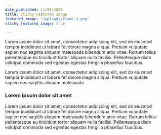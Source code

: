 ```yaml
---
date_published: 11/07/2020
title: Sticky Featured Image
featured_image: "/uploads/frame-3.png"
sticky_featured_image: true

---
```

Lorem ipsum dolor sit amet, consectetur adipiscing elit, sed do eiusmod tempor incididunt ut labore fet dolore magna aliqua. Pretium vulputate sapien nec sagittis aliquam malesuada bibendum arcu vitae. Rutrum tellus pellentesque eu tincidunt tortor aliquam nulla facilisi. Pellentesque diam volutpat commodo sed egestas egestas fringilla phasellus faucibus.

Lorem ipsum dolor sit amet, consectetur adipiscing elit, sed do eiusmod tempor incididunt ut labore fet dolore magna aliqua. Pretium vulputate sapien nec sagittis aliquam malesuada 

### Lorem ipsum dolor sit amet

Lorem ipsum dolor sit amet, consectetur adipiscing elit, sed do eiusmod tempor incididunt ut labore fet dolore magna aliqua. Pretium vulputate sapien nec sagittis aliquam malesuada bibendum arcu vitae. Rutrum tellus pellentesque eu tincidunt tortor aliquam nulla facilisi. Pellentesque diam volutpat commodo sed egestas egestas fringilla phasellus faucibus.